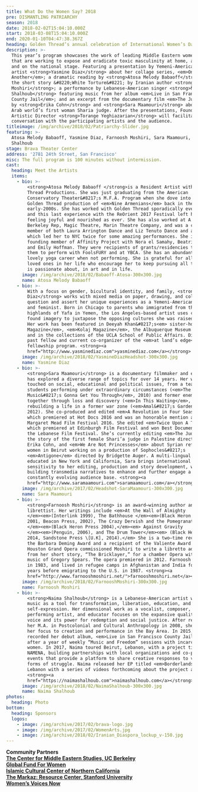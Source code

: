 ```yaml
---
title: What Do the Women Say? 2018
pre: DISMANTLING PATRIARCHY
season: 2018
date: 2018-02-02T15:04:10.000Z
start: 2018-03-08T15:04:10.000Z
end: 2020-01-10T04:47:38.367Z
heading: Golden Thread’s annual celebration of International Women’s Day
description: >-
  This year’s program showcases the work of leading Middle Eastern women artists
  that are working to expose and eradicate toxic masculinity at home, at work,
  and on the national stage. Featuring a presentation by Yemeni-American visual
  artist <strong>Yasmine Diaz</strong> about her collage series, <em>One Way or
  Another</em>; a dramatic reading by <strong>Atosa Melody Babaoff</strong> of
  the short story &#8220;White Torture&#8221; by Iranian author <strong>Farnoosh
  Moshiri</strong>; a performance by Lebanese-American singer <strong>Naima
  Shalhoub</strong> featuring music from her album <em>Live in San Francisco
  County Jail</em>; and an excerpt from the documentary film <em>The Judge</em>
  by <strong>Erika Cohn</strong> and <strong>Sara Maamouri</strong> about the
  Arab world’s first woman Sharia judge. After the presentations, Founding
  Artistic Director <strong>Torange Yeghiazarian</strong> will facilitate a
  conversation with the participating artists and the audience.
titleimage: /img/archive/2018/02/Patriarchy-Slider.jpg
featuring: >-
  Atosa Melody Babaoff, Yasmine Diaz, Farnoosh Moshiri, Sara Maamouri, and Naima
  Shalhoub
stage: Brava Theater Center
address: '2781 24th Street, San Francisco'
misc: The full program is 100 minutes without intermission.
cast:
  heading: Meet the Artists
  items:
    - bio: >-
        <strong>Atosa Melody Babaoff </strong>is a Resident Artist with Golden
        Thread Productions. She was just graduating from the American
        Conservatory Theater&#8217;s M.F.A. Program when she dove into her first
        Golden Thread production of <em>Nine Armenians</em> back in the
        early-2000s. She has worked with Golden Thread sporadically ever since,
        and this last experience with the ReOrient 2017 Festival left her
        feeling joyful and nourished as ever. She has also worked at A.C.T,
        Berkeley Rep, Magic Theatre, Marin Theatre Company, and was a company
        member of both Laura Arrington Dance and Liz Tenuto Dance and a Half,
        which led her to NYC twice for some amazing performances. She is a
        founding member of Affinity Project with Nora el Samahy, Beatrice Basso,
        and Emily Hoffman. They were recipients of grants/residencies that led
        them to perform with FoolsFURY and at YBCA. She has an abundant and
        lovely yoga career when not performing. She is grateful for all of the
        loved ones in her life who encourage her to keep pursuing all that she
        is passionate about, in art and in life.
      image: /img/archive/2018/02/Babaoff-Atosa-300x300.jpg
      name: Atosa Melody Babaoff
    - bio: >-
        With a focus on gender, bicultural identity, and family, <strong>Yasmine
        Diaz</strong> works with mixed media on paper, drawing, and collage to
        question and assert her unique experiences as a Yemeni-American artist
        and feminist. Born in Chicago to parents who immigrated from the
        highlands of Yafa in Yemen, the Los Angeles-based artist uses compelling
        found imagery to juxtapose the opposing cultures she was raised within.
        Her work has been featured in Deeyah Khan&#8217;s<em> sister-hood
        Magazine</em>, <em>Kolaj Magazine</em>, the Albuquerque Museum of Art,
        and in the collections of the UCLA School of Public Affairs. Diaz is a
        past fellow and current co-organizer of the <em>at land’s edge</em>
        fellowship program. <strong><a
        href="http://www.yasminediaz.com">yasminediaz.com</a></strong>
      image: /img/archive/2018/02/YasmineDiazHeadshot-300x300.jpg
      name: Yasmine Diaz
    - bio: >-
        <strong>Sara Maamouri</strong> is a documentary filmmaker and editor who
        has explored a diverse range of topics for over 14 years. Her work has
        touched on social, educational and political issues, from a teacher and
        students performing under extraordinary circumstances (<em>The
        Music&#8217;s Gonna Get You Through</em>, 2010) and former enemies bound
        together through loss and discovery (<em>In This Waiting</em>, 2011) to
        rebuilding a life in a former war zone (<em>Amal&#8217;s Garden</em>,
        2012). She co-produced and edited <em>A Revolution in Four Seasons</em>,
        which premiered at Hot Docs 2016 and was an honorable mention at
        Margaret Mead Film Festival 2016. She edited <em>Twice Upon A Time</em>,
        which premiered at Edinburgh Film Festival and won Best Documentary at
        the Lebanese Film Festival. She’s currently editing <em>The Judge</em>,
        the story of the first female Shari’a judge in Palestine directed by
        Erika Cohn, and <em>We Are Not Princesses</em> about Syrian refugee
        women in Beirut working on a production of Sophocles&#8217;s
        <em>Antigone</em> directed by Bridgette Auger. A multi-lingual Tunisian
        educated in New York and California, Sara brings international
        sensitivity to her editing, production and story development, while
        building transmedia narratives to enhance and further engage a
        constantly evolving audience base. <strong><a
        href="http://www.saramaamouri.com">saramaamouri.com</a></strong>
      image: /img/archive/2017/02/Headshot-SaraMaamouri-300x300.jpg
      name: Sara Maamouri
    - bio: >-
        <strong>Farnoosh Moshiri</strong> is an award–winning author and
        librettist. Her writings include <em>At the Wall of Almighty
        </em><em>(Interlink 1999), The Bathhouse </em><em>(Black Heron Press
        2001, Beacon Press, 2002), The Crazy Dervish and the Pomegranate Tree
        </em><em>(Black Heron Press 2004),</em><em> Against Gravity
        </em><em>(Penguin, 2006), and The Drum Tower</em><em> (Black Heron Press
        2014, Sandstone Press \[U.K], 2014).</em> She is a two–time recipient of
        the Barbara Deming Award and a recipient of the Valiente Award. The
        Houston Grand Opera commissioned Moshiri to write a libretto adapted
        from her short story, “The Bricklayer,” for a chamber Opera with the
        music of Gregory Spears. The opera premiered in 2012. Farnoosh fled Iran
        in 1983, and lived in refugee camps in Afghanistan and India for four
        years before emigrating to the U.S. in 1987. <strong><a
        href="http://www.farnooshmoshiri.net/">farnooshmoshiri.net</a></strong>
      image: /img/archive/2018/02/FarnooshMoshiri-300x300.jpg
      name: Farnoosh Moshiri
    - bio: >-
        <strong>Naima Shalhoub</strong> is a Lebanese-American artist who uses
        music as a tool for transformation, liberation, education, and
        self-expression. Her dimensional work as a vocalist, composer,
        performing artist, and educator focuses on the expansive quality of the
        voice and its power for redemption and social justice. After receiving
        her M.A. in Postcolonial and Cultural Anthropology in 2008, she turned
        her focus to creation and performance in the Bay Area. In 2015, she
        recorded her debut album, <em>Live in San Francisco County Jail</em>,
        after a year of weekly “Music and Freedom” sessions with incarcerated
        women. In 2017, Naima toured Beirut, Lebanon, with a project titled
        NAMENA, building partnerships with local organizations and co-producing
        events that provide a platform to share creative responses to various
        forms of struggle. Naima released her EP titled <em>Borderlands</em> in
        Lebanon with a series of videos forthcoming about the project and music.
        <strong><a
        href="https://naimashalhoub.com">naimashalhoub.com</a></strong>
      image: /img/archive/2018/02/NaimaShalhoub-300x300.jpg
      name: Naima Shalhoub
photos:
  heading: Photo
bottom:
  heading: Sponsors
  logos:
    - image: /img/archive/2017/02/brava-logo.jpg
    - image: /img/archive/2017/02/WomenArts.jpg
    - image: /img/archive/2018/02/Iranian_Diaspora_lockup_v-150.jpg
---
```

<strong>Community Partners</font><br /> <a href="https://cmes.berkeley.edu/" target="_blank">The Center for Middle Eastern Studies, UC Berkeley</a><br /> <a href="https://www.globalfundforwomen.org/" target="_blank">Global Fund For Women</a><br /> <a href="http://www.iccnc.org/en/" target="_blank">Islamic Cultural Center of Northern California</a><br /> <a href="https://markaz.stanford.edu/" target="_blank">The Markaz: Resource Center, Stanford University</a><br /> <a href="http://www.womensvoicesnow.org/" target="_blank">Women’s Voices Now</a></strong></center>

